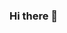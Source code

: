 ### Hi there 👋

<!--
**parth-vedaha/parth-vedaha** is a ✨ _special_ ✨ repository because its `README.md` (this file) appears on your GitHub profile.

Here are some ideas to get you started:

- 🔭 I’m currently working on react.js and node.js and thier framework(Koa and Next.js).
- 🌱 I’m currently learning Competitive Programming.
- 👯 I’m looking to collaborate on Hectabit.com
- 🤔 I’m looking for help with Competitive Programming.
- 💬 Ask me about about Shopify application.
- 📫 How to reach me: LinkedIn - Parth D Gondaliya
- 😄 Pronouns: Parth
- ⚡ Fun fact: computer is smater than human being..
-->

